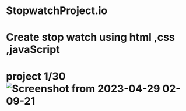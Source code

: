 # StopwatchProject.io
# Create stop watch using html ,css ,javaScript
# project 1/30![Screenshot from 2023-04-29 02-09-21](https://user-images.githubusercontent.com/35040050/235250127-2f77ebfe-1816-4c8f-9350-f6e36f7a434b.png)
